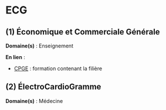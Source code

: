 # ECG

## (1) Économique et Commerciale Générale

**Domaine(s)** : Enseignement

**En lien** :

+ [CPGE](../C/cpge.md) : formation contenant la filière

## (2) ÉlectroCardioGramme

**Domaine(s)** : Médecine
